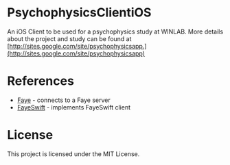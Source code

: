 # PsychophysicsClientiOS

An iOS Client to be used for a psychophysics study at WINLAB. 
More details about the project and study can be found at [http://sites.google.com/site/psychophysicsapp.](http://sites.google.com/site/psychophysicsapp)

# References 

* [Faye](https://github.com/faye/faye) - connects to a Faye server
* [FayeSwift](https://github.com/hamin/FayeSwift) - implements FayeSwift client

# License

This project is licensed under the MIT License.
